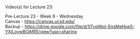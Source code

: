Video(s) for Lecture 23:

Pre-Lecture 23 - Week 9 - Wednesday  
Canvas - https://canvas.ucsd.edu/  
Backup - https://drive.google.com/file/d/1lTyqWsjj-EnsMeHpe5-YXjLoywBOAfR5/view?usp=sharing